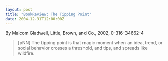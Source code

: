 ```yaml
---
layout: post
title: "BookReview: The Tipping Point"
date: 2004-12-31T12:00:00Z
---
```

By Malcom Gladwell, Little, Brown, and Co., 2002, 0-316-34662-4

> 
> [pNN] The tipping point is that magic moment when an idea, trend, or
> social behavior crosses a threshold, and tips, and spreads like
> wildfire.




